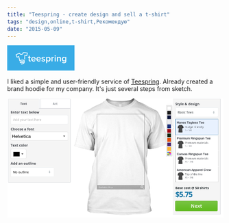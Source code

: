 ```yaml
---
title: "Teespring - create design and sell a t-shirt"
tags: "design,online,t-shirt,Рекомендую"
date: "2015-05-09"
---
```


[![teespring-logo](images/Screenshot-2015-05-09-08.59.11.png)](https://teespring.com/)

I liked a simple and user-friendly service of [Teespring](https://teespring.com/). Already created a brand hoodie for my company. It's just several steps from sketch.

![t-shirt](images/Screenshot-2015-05-09-08.58.16.png)
